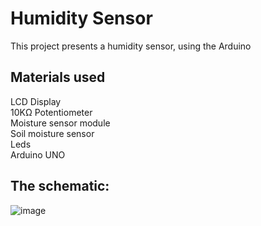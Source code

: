 # Humidity Sensor
This project presents a humidity sensor, using the Arduino

## Materials used
  LCD Display  
  10KΩ Potentiometer  
  Moisture sensor module  
  Soil moisture sensor  
  Leds  
  Arduino UNO  
  

## The schematic:

![image](https://user-images.githubusercontent.com/85973512/232247216-d954fff9-52d5-4630-9b3e-751033f27390.png)

